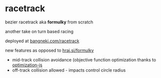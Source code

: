 # racetrack
bezier racetrack aka **formulky** from scratch

another take on turn based racing

deployed at [bangneki.com/racetrack](https://bangrneki.com/racetrack/)

new features as opposed to [hraj.si/formulky](https://hraj.si/formulky)

* mid-track collision avoidance (objective function optimization thanks to [optimization-js](https://github.com/optimization-js/optimization-js#readme)
* off-track collision allowed - impacts control circle radius
